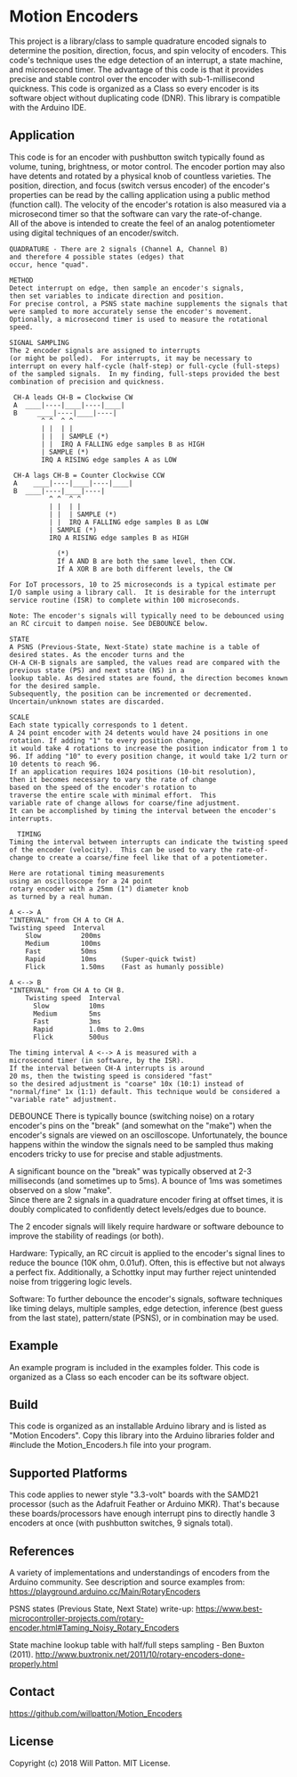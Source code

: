 Motion Encoders
===========
This project is a library/class to sample quadrature encoded signals to determine the position, direction, focus, and spin velocity of encoders. This code's technique uses the edge detection of an interrupt, a state machine, and microsecond timer. The advantage of this code is that it provides precise and stable control over the encoder with sub-1-millisecond quickness. This code is organized as a Class so every encoder is its software object without duplicating code (DNR). This library is compatible with the Arduino IDE.

## Application
This code is for an encoder with pushbutton switch typically found as volume, tuning, brightness, or motor control. The encoder portion may also have detents and rotated by a physical knob of countless varieties. 
The position, direction, and focus (switch versus encoder) of the encoder's properties can be read by the calling application using a public method (function call). The velocity of the encoder's rotation is also measured via a microsecond timer so that the software can vary the rate-of-change.  
All of the above is intended to create the feel of an analog potentiometer using digital techniques of an encoder/switch.

    QUADRATURE - There are 2 signals (Channel A, Channel B)
    and therefore 4 possible states (edges) that 
    occur, hence "quad".

    METHOD 
    Detect interrupt on edge, then sample an encoder's signals, 
    then set variables to indicate direction and position. 
    For precise control, a PSNS state machine supplements the signals that were sampled to more accurately sense the encoder's movement.   
    Optionally, a microsecond timer is used to measure the rotational speed.  
    
    SIGNAL SAMPLING 
    The 2 encoder signals are assigned to interrupts 
    (or might be polled).  For interrupts, it may be necessary to interrupt on every half-cycle (half-step) or full-cycle (full-steps) of the sampled signals.  In my finding, full-steps provided the best combination of precision and quickness. 

     CH-A leads CH-B = Clockwise CW
     A  ____|----|____|----|____|
     B     ____|----|____|----|
            ^ ^  ^ ^
            | |  | |
            | |  | SAMPLE (*) 
            | |  IRQ A FALLING edge samples B as HIGH
            | SAMPLE (*)  
            IRQ A RISING edge samples A as LOW
 
     CH-A lags CH-B = Counter Clockwise CCW
     A    ____|----|____|----|____|
     B  ____|----|____|----|
              ^ ^  ^ ^
              | |  | |
              | |  | SAMPLE (*) 
              | |  IRQ A FALLING edge samples B as LOW
              | SAMPLE (*) 
              IRQ A RISING edge samples B as HIGH

                (*) 
                If A AND B are both the same level, then CCW.
                If A XOR B are both different levels, the CW
     
    For IoT processors, 10 to 25 microseconds is a typical estimate per I/O sample using a library call.  It is desirable for the interrupt service routine (ISR) to complete within 100 microseconds. 
     
    Note: The encoder's signals will typically need to be debounced using an RC circuit to dampen noise. See DEBOUNCE below.
    
    STATE
    A PSNS (Previous-State, Next-State) state machine is a table of desired states. As the encoder turns and the 
    CH-A CH-B signals are sampled, the values read are compared with the previous state (PS) and next state (NS) in a 
    lookup table. As desired states are found, the direction becomes known for the desired sample. 
    Subsequently, the position can be incremented or decremented. Uncertain/unknown states are discarded. 

    SCALE
    Each state typically corresponds to 1 detent. 
    A 24 point encoder with 24 detents would have 24 positions in one rotation. If adding "1" to every position change,
    it would take 4 rotations to increase the position indicator from 1 to 96. If adding "10" to every position change, it would take 1/2 turn or 10 detents to reach 96.
    If an application requires 1024 positions (10-bit resolution),
    then it becomes necessary to vary the rate of change
    based on the speed of the encoder's rotation to
    traverse the entire scale with minimal effort.  This 
    variable rate of change allows for coarse/fine adjustment.
    It can be accomplished by timing the interval between the encoder's interrupts.  

      TIMING
    Timing the interval between interrupts can indicate the twisting speed of the encoder (velocity).  This can be used to vary the rate-of-change to create a coarse/fine feel like that of a potentiometer. 

    Here are rotational timing measurements 
    using an oscilloscope for a 24 point 
    rotary encoder with a 25mm (1") diameter knob
    as turned by a real human.

    A <--> A  
    "INTERVAL" from CH A to CH A.
    Twisting speed  Interval
        Slow          200ms
        Medium        100ms
        Fast          50ms
        Rapid         10ms      (Super-quick twist)
        Flick         1.50ms    (Fast as humanly possible)

    A <--> B  
    "INTERVAL" from CH A to CH B.
        Twisting speed  Interval
          Slow          10ms
          Medium        5ms
          Fast          3ms 
          Rapid         1.0ms to 2.0ms   
          Flick         500us      

    The timing interval A <--> A is measured with a 
    microsecond timer (in software, by the ISR).  
    If the interval between CH-A interrupts is around 
    20 ms, then the twisting speed is considered "fast" 
    so the desired adjustment is "coarse" 10x (10:1) instead of 
    "normal/fine" 1x (1:1) default. This technique would be considered a "variable rate" adjustment. 

  DEBOUNCE
   There is typically bounce (switching noise) on a rotary 
   encoder's pins on the "break" (and somewhat on the "make") 
   when the encoder's signals are viewed on an oscilloscope. 
   Unfortunately, the bounce happens within the window the signals need to be sampled thus making encoders tricky to use for precise and stable adjustments.  

   A significant bounce on the "break" was typically observed at 2-3 milliseconds (and sometimes up to 5ms). 
   A bounce of 1ms was sometimes observed on a slow "make".  
   Since there are 2 signals in a quadrature encoder firing at offset times, it is doubly complicated to confidently detect levels/edges due to bounce. 
   
   The 2 encoder signals will likely require hardware or software 
   debounce to improve the stability of readings (or both).
   
   Hardware: Typically, an RC circuit is applied to the 
   encoder's signal lines to reduce the bounce
   (10K ohm, 0.01uf). Often, this is effective but not always a perfect fix.  Additionally, a Schottky input may further reject unintended noise from triggering logic levels. 
   
   Software: To further debounce the encoder's signals, 
   software techniques like timing delays, multiple samples, 
   edge detection, inference (best guess from the last state), 
   pattern/state (PSNS), or in combination may be used.  

## Example
An example program is included in the examples folder. This code is organized as a Class so each encoder can be its software object.

## Build
This code is organized as an installable Arduino library and is listed as "Motion Encoders".  Copy this library into the Arduino libraries folder and #include the Motion_Encoders.h file into your program. 

## Supported Platforms
This code applies to newer style "3.3-volt" boards with the SAMD21 processor (such as the Adafruit Feather or Arduino MKR). That's because these boards/processors have enough interrupt pins to directly handle 3 encoders at once (with pushbutton switches, 9 signals total). 

## References
A variety of implementations and understandings of encoders from the Arduino community.
See description and source examples from:
https://playground.arduino.cc/Main/RotaryEncoders

PSNS states (Previous State, Next State) write-up:
https://www.best-microcontroller-projects.com/rotary-encoder.html#Taming_Noisy_Rotary_Encoders

State machine lookup table with half/full steps sampling - Ben Buxton (2011).
http://www.buxtronix.net/2011/10/rotary-encoders-done-properly.html

## Contact
https://github.com/willpatton/Motion_Encoders


## License
Copyright (c) 2018 Will Patton. MIT License.
